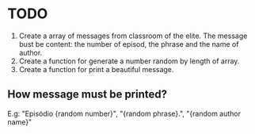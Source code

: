 # TODO

1) Create a array of messages from classroom of the elite. The message bust be content: the number of episod, the phrase and the name of author.
2) Create a function for generate a number random by length of array.
3) Create a function for print a beautiful message.

## How message must be printed?

E.g: "Episódio {random number}",
      "{random phrase}.",
      "{random author name}"
